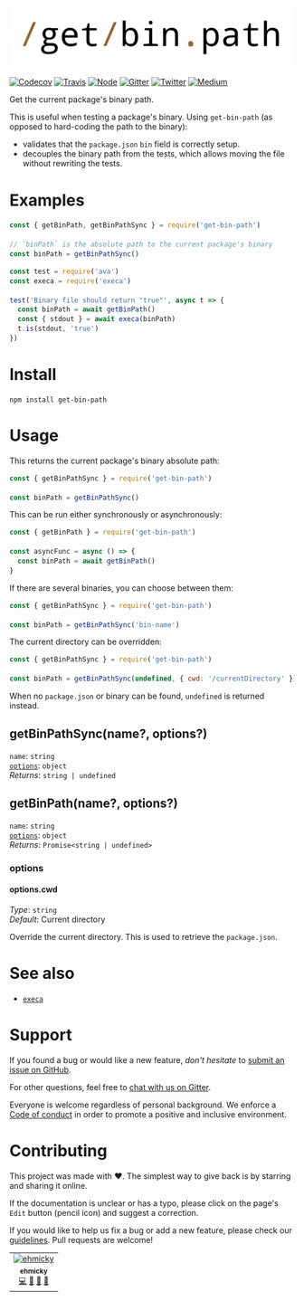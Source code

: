 <img src="https://raw.githubusercontent.com/ehmicky/design/master/get-bin-path/get-bin-path.svg?sanitize=true" width="500"/>

[![Codecov](https://img.shields.io/codecov/c/github/ehmicky/get-bin-path.svg?label=tested&logo=codecov)](https://codecov.io/gh/ehmicky/get-bin-path)
[![Travis](https://img.shields.io/badge/cross-platform-4cc61e.svg?logo=travis)](https://travis-ci.org/ehmicky/get-bin-path)
[![Node](https://img.shields.io/node/v/get-bin-path.svg?logo=node.js)](https://www.npmjs.com/package/get-bin-path)
[![Gitter](https://img.shields.io/gitter/room/ehmicky/get-bin-path.svg?logo=gitter)](https://gitter.im/ehmicky/get-bin-path)
[![Twitter](https://img.shields.io/badge/%E2%80%8B-twitter-4cc61e.svg?logo=twitter)](https://twitter.com/intent/follow?screen_name=ehmicky)
[![Medium](https://img.shields.io/badge/%E2%80%8B-medium-4cc61e.svg?logo=medium)](https://medium.com/@ehmicky)

Get the current package's binary path.

This is useful when testing a package's binary. Using `get-bin-path` (as opposed
to hard-coding the path to the binary):

- validates that the `package.json` `bin` field is correctly setup.
- decouples the binary path from the tests, which allows moving the file without
  rewriting the tests.

# Examples

```js
const { getBinPath, getBinPathSync } = require('get-bin-path')

// `binPath` is the absolute path to the current package's binary
const binPath = getBinPathSync()
```

```js
const test = require('ava')
const execa = require('execa')

test('Binary file should return "true"', async t => {
  const binPath = await getBinPath()
  const { stdout } = await execa(binPath)
  t.is(stdout, 'true')
})
```

# Install

```
npm install get-bin-path
```

# Usage

This returns the current package's binary absolute path:

```js
const { getBinPathSync } = require('get-bin-path')

const binPath = getBinPathSync()
```

This can be run either synchronously or asynchronously:

```js
const { getBinPath } = require('get-bin-path')

const asyncFunc = async () => {
  const binPath = await getBinPath()
}
```

If there are several binaries, you can choose between them:

```js
const { getBinPathSync } = require('get-bin-path')

const binPath = getBinPathSync('bin-name')
```

The current directory can be overridden:

```js
const { getBinPathSync } = require('get-bin-path')

const binPath = getBinPathSync(undefined, { cwd: '/currentDirectory' })
```

When no `package.json` or binary can be found, `undefined` is returned instead.

## getBinPathSync(name?, options?)

`name`: `string`<br> [`options`](#options): `object`<br>_Returns_:
`string | undefined`

## getBinPath(name?, options?)

`name`: `string`<br> [`options`](#options): `object`<br>_Returns_:
`Promise<string | undefined>`

### options

#### options.cwd

_Type_: `string`<br> _Default_: Current directory

Override the current directory. This is used to retrieve the `package.json`.

# See also

- [`execa`](https://github.com/sindresorhus/execa)

# Support

If you found a bug or would like a new feature, _don't hesitate_ to
[submit an issue on GitHub](../../issues).

For other questions, feel free to
[chat with us on Gitter](https://gitter.im/ehmicky/get-bin-path).

Everyone is welcome regardless of personal background. We enforce a
[Code of conduct](CODE_OF_CONDUCT.md) in order to promote a positive and
inclusive environment.

# Contributing

This project was made with ❤️. The simplest way to give back is by starring and
sharing it online.

If the documentation is unclear or has a typo, please click on the page's `Edit`
button (pencil icon) and suggest a correction.

If you would like to help us fix a bug or add a new feature, please check our
[guidelines](CONTRIBUTING.md). Pull requests are welcome!

<!-- Thanks go to our wonderful contributors: -->

<!-- ALL-CONTRIBUTORS-LIST:START -->
<!-- prettier-ignore -->
<table><tr><td align="center"><a href="https://twitter.com/ehmicky"><img src="https://avatars2.githubusercontent.com/u/8136211?v=4" width="100px;" alt="ehmicky"/><br /><sub><b>ehmicky</b></sub></a><br /><a href="https://github.com/ehmicky/get-bin-path/commits?author=ehmicky" title="Code">💻</a> <a href="#design-ehmicky" title="Design">🎨</a> <a href="#ideas-ehmicky" title="Ideas, Planning, & Feedback">🤔</a> <a href="https://github.com/ehmicky/get-bin-path/commits?author=ehmicky" title="Documentation">📖</a></td></tr></table>

<!-- ALL-CONTRIBUTORS-LIST:END -->
